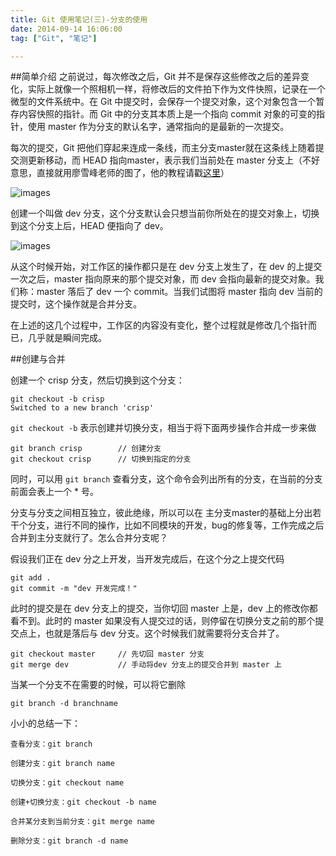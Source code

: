 ```yaml
---
title: Git 使用笔记(三)-分支的使用
date: 2014-09-14 16:06:00
tag: ["Git", "笔记"]

---
```


##简单介绍
之前说过，每次修改之后，Git 并不是保存这些修改之后的差异变化，实际上就像一个照相机一样，将修改后的文件拍下作为文件快照，记录在一个微型的文件系统中。在 Git 中提交时，会保存一个提交对象，这个对象包含一个暂存内容快照的指针。而 Git 中的分支其本质上是一个指向 commit 对象的可变的指针，使用 master 作为分支的默认名字，通常指向的是最新的一次提交。

每次的提交，Git 把他们穿起来连成一条线，而主分支master就在这条线上随着提交测更新移动，而 HEAD 指向master，表示我们当前处在 master 分支上（不好意思，直接就用廖雪峰老师的图了，他的教程请戳[这里](http://www.liaoxuefeng.com/wiki/0013739516305929606dd18361248578c67b8067c8c017b000)）

![images](http://ncuey-crispelite.stor.sinaapp.com/18333fig0304-tn.png)

创建一个叫做 dev 分支，这个分支默认会只想当前你所处在的提交对象上，切换到这个分支上后，HEAD 便指向了 dev。

![images](http://ncuey-crispelite.stor.sinaapp.com/new-branch-dev.png)

从这个时候开始，对工作区的操作都只是在 dev 分支上发生了，在 dev 的上提交一次之后，master 指向原来的那个提交对象，而 dev 会指向最新的提交对象。我们称：master 落后了 dev 一个 commit。当我们试图将 master 指向 dev 当前的提交时，这个操作就是合并分支。

在上述的这几个过程中，工作区的内容没有变化，整个过程就是修改几个指针而已，几乎就是瞬间完成。

##创建与合并

创建一个 crisp 分支，然后切换到这个分支：

	git checkout -b crisp
	Switched to a new branch 'crisp'

`git checkout -b` 表示创建并切换分支，相当于将下面两步操作合并成一步来做

	git branch crisp 		// 创建分支
	git checkout crisp		// 切换到指定的分支
	
同时，可以用 `git branch` 查看分支，这个命令会列出所有的分支，在当前的分支前面会表上一个 * 号。

分支与分支之间相互独立，彼此绝缘，所以可以在 主分支master的基础上分出若干个分支，进行不同的操作，比如不同模块的开发，bug的修复等，工作完成之后合并到主分支就行了。怎么合并分支呢？

假设我们正在 dev 分之上开发，当开发完成后，在这个分之上提交代码

	git add .
	git commit -m "dev 开发完成！"
	
此时的提交是在 dev 分支上的提交，当你切回 master 上是，dev 上的修改你都看不到。此时的 master 如果没有人提交过的话，则停留在切换分支之前的那个提交点上，也就是落后与 dev 分支。这个时候我们就需要将分支合并了。

	git checkout master		// 先切回 master 分支 
	git merge dev 			// 手动将dev 分支上的提交合并到 master 上
	
当某一个分支不在需要的时候，可以将它删除

	git branch -d branchname
	
小小的总结一下：

	查看分支：git branch

	创建分支：git branch name

	切换分支：git checkout name

	创建+切换分支：git checkout -b name

	合并某分支到当前分支：git merge name

	删除分支：git branch -d name
	
	 
	
	






	
